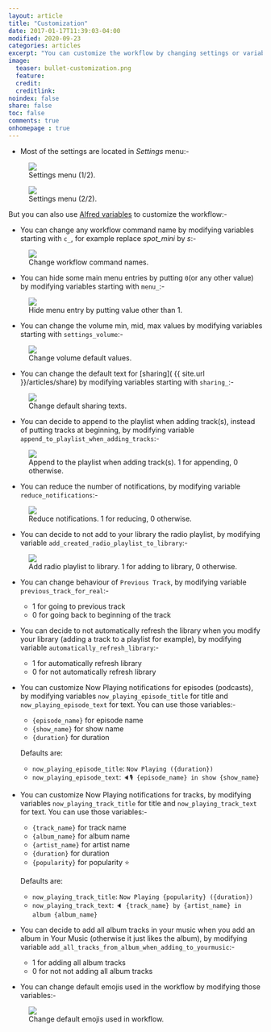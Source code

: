 ```yaml
---
layout: article
title: "Customization"
date: 2017-01-17T11:39:03-04:00
modified: 2020-09-23
categories: articles
excerpt: "You can customize the workflow by changing settings or variables..."
image:
  teaser: bullet-customization.png
  feature:
  credit:
  creditlink:
noindex: false
share: false
toc: false
comments: true
onhomepage : true
---
```


* Most of the settings are located in *Settings* menu:-

<figure>
	<img src="{{ site.url }}/images/customization1.jpg">
  <figcaption>Settings menu (1/2).</figcaption>
</figure>

<figure>
	<img src="{{ site.url }}/images/customization2.jpg">
  <figcaption>Settings menu (2/2).</figcaption>
</figure>

But you can also use [Alfred variables](https://www.alfredapp.com/help/workflows/advanced/variables/) to customize the workflow:-

* You can change any workflow command name by modifying variables starting with `c_`, for example replace *spot_mini* by *s*:-

<figure>
	<img src="{{ site.url }}/images/customization3.jpg">
	<figcaption>Change workflow command names.</figcaption>
</figure>

* You can hide some main menu entries by putting `0`(or any other value) by modifying variables starting with `menu_`:-

<figure>
	<img src="{{ site.url }}/images/customization4.jpg">
	<figcaption>Hide menu entry by putting value other than 1.</figcaption>
</figure>

* You can change the volume min, mid, max values by modifying variables starting with `settings_volume`:-

<figure>
	<img src="{{ site.url }}/images/customization5.jpg">
	<figcaption>Change volume default values.</figcaption>
</figure>

* You can change the default text for [sharing]( {{ site.url }}/articles/share) by modifying variables starting with `sharing_`:-

<figure>
	<img src="{{ site.url }}/images/customization6.jpg">
	<figcaption>Change default sharing texts.</figcaption>
</figure>

* You can decide to append to the playlist when adding track(s), instead of putting tracks at beginning, by modifying variable `append_to_playlist_when_adding_tracks`:-

<figure>
	<img src="{{ site.url }}/images/customization7.jpg">
	<figcaption>Append to the playlist when adding track(s). 1 for appending, 0 otherwise.</figcaption>
</figure>

* You can reduce the number of notifications, by modifying variable `reduce_notifications`:-

<figure>
	<img src="{{ site.url }}/images/customization8.jpg">
	<figcaption>Reduce notifications. 1 for reducing, 0 otherwise.</figcaption>
</figure>

* You can decide to not add to your library the radio playlist, by modifying variable `add_created_radio_playlist_to_library`:-

<figure>
	<img src="{{ site.url }}/images/customization9.jpg">
	<figcaption>Add radio playlist to library. 1 for adding to library, 0 otherwise.</figcaption>
</figure>

* You can change behaviour of `Previous Track`, by modifying variable `previous_track_for_real`:-

  * 1 for going to previous track
  * 0 for going back to beginning of the track

* You can decide to not automatically refresh the library when you modify your library (adding a track to a playlist for example), by modifying variable `automatically_refresh_library`:-

  * 1 for automatically refresh library
  * 0 for not automatically refresh library

* You can customize Now Playing notifications for episodes (podcasts), by modifying variables `now_playing_episode_title` for title and `now_playing_episode_text` for text. You can use those variables:-

  * `{episode_name}` for episode name
  * `{show_name}` for show name
  * `{duration}` for duration

  Defaults are:

    * `now_playing_episode_title`: `Now Playing ({duration})`
    * `now_playing_episode_text`: `🔈🎙 {episode_name} in show {show_name}`

* You can customize Now Playing notifications for tracks, by modifying variables `now_playing_track_title` for title and `now_playing_track_text` for text. You can use those variables:-

  * `{track_name}` for track name
  * `{album_name}` for album name
  * `{artist_name}` for artist name
  * `{duration}` for duration
  * `{popularity}` for popularity ⭐

  Defaults are:

    * `now_playing_track_title`: `Now Playing {popularity} ({duration})`
    * `now_playing_track_text`: `🔈 {track_name} by {artist_name} in album {album_name}`

* You can decide to add all album tracks in your music when you add an album in Your Music (otherwise it just likes the album), by modifying variable `add_all_tracks_from_album_when_adding_to_yourmusic`:-

  * 1 for adding all album tracks
  * 0 for not not adding all album tracks

* You can change default emojis used in the workflow by modifying those variables:-

<figure>
	<img src="{{ site.url }}/images/customization10.jpg">
	<figcaption>Change default emojis used in workflow.</figcaption>
</figure>
